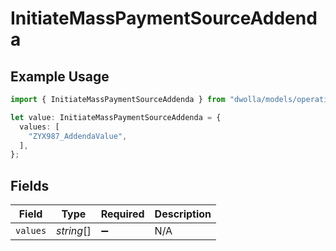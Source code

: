 # InitiateMassPaymentSourceAddenda

## Example Usage

```typescript
import { InitiateMassPaymentSourceAddenda } from "dwolla/models/operations";

let value: InitiateMassPaymentSourceAddenda = {
  values: [
    "ZYX987_AddendaValue",
  ],
};
```

## Fields

| Field              | Type               | Required           | Description        |
| ------------------ | ------------------ | ------------------ | ------------------ |
| `values`           | *string*[]         | :heavy_minus_sign: | N/A                |